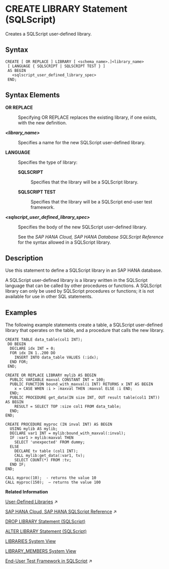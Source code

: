 <!-- loio62263ce35ac74488a397553fcb25a7d6 -->

# CREATE LIBRARY Statement \(SQLScript\)

Creates a SQLScript user-defined library.



<a name="loio62263ce35ac74488a397553fcb25a7d6__section_wtr_2lf_scb"/>

## Syntax

```
CREATE [ OR REPLACE ] LIBRARY [ <schema_name>.]<library_name>
 [ LANGUAGE { SQLSCRIPT | SQLSCRIPT TEST } ] 
 AS BEGIN
   <sqlscript_user_defined_library_spec> 
 END;
```



<a name="loio62263ce35ac74488a397553fcb25a7d6__section_hcs_2lf_scb"/>

## Syntax Elements


<dl>
<dt><b>

OR REPLACE

</b></dt>
<dd>

Specifying OR REPLACE replaces the existing library, if one exists, with the new definition.



</dd><dt><b>

*<library\_name\>*

</b></dt>
<dd>

Specifies a name for the new SQLScript user-defined library.



</dd><dt><b>

LANGUAGE

</b></dt>
<dd>

Specifies the type of library:


<dl>
<dt><b>

SQLSCRIPT

</b></dt>
<dd>

Specifies that the library will be a SQLScript library.



</dd><dt><b>

SQLSCRIPT TEST

</b></dt>
<dd>

Specifies that the library will be a SQLScript end-user test framework.



</dd>
</dl>



</dd><dt><b>

*<sqlscript\_user\_defined\_library\_spec\>*

</b></dt>
<dd>

Specifies the body of the new SQLScript user-defined library.

See the *SAP HANA Cloud, SAP HANA Database SQLScript Reference* for the syntax allowed in a SQLScript library.



</dd>
</dl>



<a name="loio62263ce35ac74488a397553fcb25a7d6__section_cks_2lf_scb"/>

## Description

Use this statement to define a SQLScript library in an SAP HANA database.

A SQLScript user-defined library is a library written in the SQLScript language that can be called by other procedures or functions. A SQLScript library can only be used by SQLScript procedures or functions; it is not available for use in other SQL statements.



## Examples

The following example statements create a table, a SQLScript user-defined library that operates on the table, and a procedure that calls the new library.

```
CREATE TABLE data_table(col1 INT);
 DO BEGIN
  DECLARE idx INT = 0;
  FOR idx IN 1..200 DO
    INSERT INTO data_table VALUES (:idx);
  END FOR;
 END;

CREATE OR REPLACE LIBRARY mylib AS BEGIN
  PUBLIC VARIABLE maxval CONSTANT INT = 100;
  PUBLIC FUNCTION bound_with_maxval(i INT) RETURNS x INT AS BEGIN
    x = CASE WHEN :i > :maxval THEN :maxval ELSE :i END;
  END;
  PUBLIC PROCEDURE get_data(IN size INT, OUT result table(col1 INT)) AS BEGIN
    RESULT = SELECT TOP :size col1 FROM data_table;
  END;
END;

CREATE PROCEDURE myproc (IN inval INT) AS BEGIN
  USING mylib AS mylib;
  DECLARE var1 INT = mylib:bound_with_maxval(:inval);
  IF :var1 > mylib:maxval THEN
    SELECT 'unexpected' FROM dummy;
  ELSE
    DECLARE tv table (col1 INT);
    CALL mylib:get_data(:var1, tv);
    SELECT COUNT(*) FROM :tv;
  END IF;
END;

CALL myproc(10);  - returns the value 10
CALL myproc(150);  – returns the value 100
```

**Related Information**  


[User-Defined Libraries](https://help.sap.com/viewer/d1cb63c8dd8e4c35a0f18aef632687f0/2023_2_QRC/en-US/7cd14f1931404738a05c5e93e22564af.html "") :arrow_upper_right:

[SAP HANA Cloud, SAP HANA SQLScript Reference](https://help.sap.com/viewer/d1cb63c8dd8e4c35a0f18aef632687f0/2023_2_QRC/en-US/28f2d64d4fab4e789ee0070be418419d.html "This reference describes how to use the SQL extension SAP HANA SQLScript to embed data-intensive application logic into SAP HANA.") :arrow_upper_right:

[DROP LIBRARY Statement \(SQLScript\)](drop-library-statement-sqlscript-d416079.md "Drops a SQLScript user-defined library.")

[ALTER LIBRARY Statement \(SQLScript\)](alter-library-statement-sqlscript-d0b979c.md "Alters a SQLScript user-defined library.")

[LIBRARIES System View](../../020-System-Views-Reference/021-System-Views/libraries-system-view-7e48a10.md "Provides information about available public language libraries.")

[LIBRARY\_MEMBERS System View](../../020-System-Views-Reference/021-System-Views/library-members-system-view-215c8db.md "Provides member information for SQLScript user-defined libraries.")

[End-User Test Framework in SQLScript](https://help.sap.com/viewer/d1cb63c8dd8e4c35a0f18aef632687f0/2023_2_QRC/en-US/1386a5eb77444ca8ba3a050c4043f1f8.html "") :arrow_upper_right:

